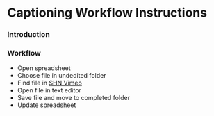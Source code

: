 # Captioning Workflow Instructions

### Introduction

### Workflow

* Open spreadsheet
* Choose file in undedited folder
* Find file in [SHN Vimeo](https://vimeo.com/sustainableheritage)
* Open file in text editor
* Save file and move to completed folder
* Update spreadsheet